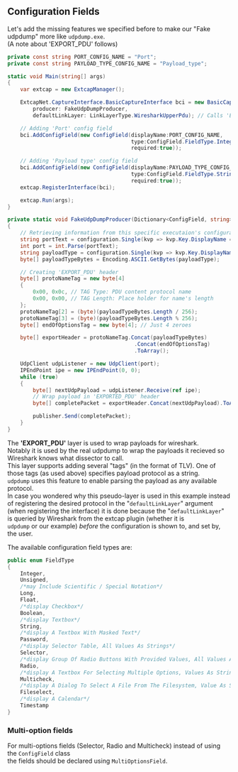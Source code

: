 ## Configuration Fields

Let's add the missing features we specified before to make our "Fake udpdump" more like `udpdump.exe`.  
(A note about 'EXPORT_PDU' follows)
```C#
private const string PORT_CONFIG_NAME = "Port";
private const string PAYLOAD_TYPE_CONFIG_NAME = "Payload_type";

static void Main(string[] args)
{
    var extcap = new ExtcapManager();

    ExtcapNet.CaptureInterface.BasicCaptureInterface bci = new BasicCaptureInterface(displayName: "Fake udpdump",
        producer: FakeUdpDumpProducer,
        defaultLinkLayer: LinkLayerType.WiresharkUpperPdu); // Calls 'EXPORTED_PDU' dissector

    // Adding 'Port' config field
    bci.AddConfigField(new ConfigField(displayName:PORT_CONFIG_NAME, 
                                       type:ConfigField.FieldType.Integer, 
                                       required:true));

    // Adding 'Payload type' config field
    bci.AddConfigField(new ConfigField(displayName:PAYLOAD_TYPE_CONFIG_NAME, 
                                       type:ConfigField.FieldType.String, 
                                       required:true));
    extcap.RegisterInterface(bci);

    extcap.Run(args);
}

private static void FakeUdpDumpProducer(Dictionary<ConfigField, string> configuration, IPacketsPublisher publisher)
{
    // Retrieving information from this specific executaion's configuration
    string portText = configuration.Single(kvp => kvp.Key.DisplayName == PORT_CONFIG_NAME).Value;
    int port = int.Parse(portText);
    string payloadType = configuration.Single(kvp => kvp.Key.DisplayName == PAYLOAD_TYPE_CONFIG_NAME).Value;
    byte[] payloadTypeBytes = Encoding.ASCII.GetBytes(payloadType);

    // Creating 'EXPORT_PDU' header
    byte[] protoNameTag = new byte[4]
    {
        0x00, 0x0c, // TAG Type: PDU content protocol name
        0x00, 0x00, // TAG Length: Place holder for name's length
    };
    protoNameTag[2] = (byte)(payloadTypeBytes.Length / 256);
    protoNameTag[3] = (byte)(payloadTypeBytes.Length % 256);
    byte[] endOfOptionsTag = new byte[4]; // Just 4 zeroes

    byte[] exportHeader = protoNameTag.Concat(payloadTypeBytes)
                                        .Concat(endOfOptionsTag)
                                        .ToArray();

    UdpClient udpListener = new UdpClient(port);
    IPEndPoint ipe = new IPEndPoint(0, 0);
    while (true)
    {
        byte[] nextUdpPayload = udpListener.Receive(ref ipe);
        // Wrap payload in 'EXPORTED_PDU' header
        byte[] completePacket = exportHeader.Concat(nextUdpPayload).ToArray();

        publisher.Send(completePacket);
    }
}
```

The **'EXPORT_PDU'** layer is used to wrap payloads for wireshark.  
Notably it is used by the real udpdump to wrap the payloads it recieved so Wireshark knows what dissector to call.  
This layer supports adding several "tags" (in the format of TLV). One of those tags (as used above) specifies payload protocol as a string.  
`udpdump` uses this feature to enable parsing the payload as any available protocol.  
In case you wondered why this pseudo-layer is used in this example instead of registering the desired protocol in the "`defaultLinkLayer`" argument  
(when registering the interface) it is done because the "`defaultLinkLayer`" is queried by Wireshark from the extcap plugin (whether it is  
`udpdump` or our example) _before_ the configuration is shown to, and set by, the user.

The available configuration field types are:
```C#
public enum FieldType
{
    Integer,
    Unsigned,
    /*may Include Scientific / Special Notation*/
    Long,
    Float,
    /*display Checkbox*/
    Boolean,
    /*display Textbox*/
    String,
    /*display A Textbox With Masked Text*/
    Password,
    /*display Selector Table, All Values As Strings*/
    Selector,
    /*display Group Of Radio Buttons With Provided Values, All Values As Strings*/
    Radio,
    /*display A Textbox For Selecting Multiple Options, Values As Strings*/
    Multicheck,
    /*display A Dialog To Select A File From The Filesystem, Value As String*/
    Fileselect,
    /*display A Calendar*/
    Timestamp
}
```

### Multi-option fields
For multi-options fields (Selector, Radio and Multicheck) instead of using the `ConfigField` class  
the fields should be declared using `MultiOptionsField`.
